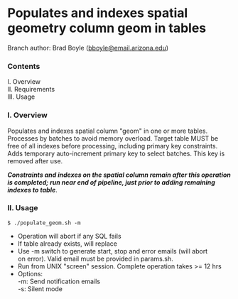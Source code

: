 # Populates and indexes spatial geometry column geom in tables 

Branch author: Brad Boyle (bboyle@email.arizona.edu)  

### Contents

I. Overview  
II. Requirements  
III. Usage  

### I. Overview

Populates and indexes spatial column "geom" in one or more tables. Processes by batches to avoid memory overload. Target table MUST be free of all indexes before processing, including primary key constraints. Adds temporary auto-increment primary key to select batches. This key is removed after use.

***Constraints and indexes on the spatial column remain after this operation is completed; run near end of pipeline, just prior to adding remaining indexes to table***. 

### II. Usage

```
$ ./populate_geom.sh -m

```

  * Operation will abort if any SQL fails
  * If table already exists, will replace
  * Use -m switch to generate start, stop and error emails (will abort  
    on error). Valid email must be provided in params.sh.
  * Run from UNIX "screen" session. Complete operation takes >= 12 hrs
  * Options:  
  	-m: Send notification emails  
  	-s: Silent mode  
  	